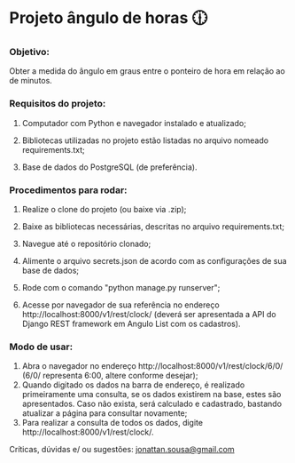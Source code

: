 # Projeto ângulo de horas :clock1230:

### Objetivo:

Obter a medida do ângulo em graus entre o ponteiro de hora em relação ao de minutos.



### Requisitos do projeto:

1. Computador com Python e navegador instalado e atualizado;

2. Bibliotecas utilizadas no projeto estão listadas no arquivo nomeado requirements.txt;

3. Base de dados do PostgreSQL (de preferência).

   

### Procedimentos para rodar:

1. Realize o clone do projeto (ou baixe via .zip);

2. Baixe as bibliotecas necessárias, descritas no arquivo requirements.txt;

3. Navegue até o repositório clonado;

4. Alimente o arquivo secrets.json de acordo com as configurações de sua base de dados;

5. Rode com o comando "python manage.py runserver";

6. Acesse por navegador de sua referência no endereço http://localhost:8000/v1/rest/clock/ (deverá ser apresentada a API do Django REST framework em Angulo List com os cadastros).

   

### Modo de usar:

1. Abra o navegador no endereço http://localhost:8000/v1/rest/clock/6/0/ (6/0/ representa 6:00, altere conforme desejar);
2. Quando digitado os dados na barra de endereço, é realizado primeiramente uma consulta, se os dados existirem na base, estes são apresentados. Caso não exista, será calculado e cadastrado, bastando atualizar a página para consultar novamente;
3. Para realizar a consulta de todos os dados, digite http://localhost:8000/v1/rest/clock/.





Críticas, dúvidas e/ ou sugestões: jonattan.sousa@gmail.com
